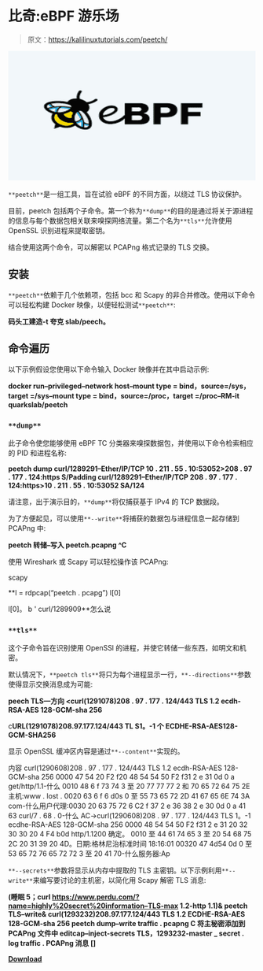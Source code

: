 # 比奇:eBPF 游乐场

> 原文：<https://kalilinuxtutorials.com/peetch/>

[![](img//f905dcfd51491ef5f09a9d6c5544b5fa.png)](https://blogger.googleusercontent.com/img/b/R29vZ2xl/AVvXsEgIw_UrY01UOQImtEy8bNJyBq1jPMXq3w_9BklG1vQbmRzsnuMSyWuQlARzDY7VTh-fLtMh_0qyx4TSAihLO_EscyiYtEB2hefdhMNztqBE78YK3F-DI_vlO6IRlLxeTyeqiigNDZydpRS4YS4lforN8jLvLd5BCbMzcqd5asFvoljog52YZRM_R6fr/s728/download%20(1).png)

`**peetch**`是一组工具，旨在试验 eBPF 的不同方面，以绕过 TLS 协议保护。

目前，peetch 包括两个子命令。第一个称为`**dump**`的目的是通过将关于源进程的信息与每个数据包相关联来嗅探网络流量。第二个名为`**tls**`允许使用 OpenSSL 识别进程来提取密钥。

结合使用这两个命令，可以解密以 PCAPng 格式记录的 TLS 交换。

## 安装

`**peetch**`依赖于几个依赖项，包括 bcc 和 Scapy 的非合并修改。使用以下命令可以轻松构建 Docker 映像，以便轻松测试`**peetch**`:

**码头工建造-t 夸克 slab/peech。**

## 命令遍历

以下示例假设您使用以下命令输入 Docker 映像并在其中启动示例:

**docker run–privileged–network host–mount type = bind，source=/sys，target =/sys–mount type = bind，source=/proc，target =/proc–RM-it quarkslab/peetch**

### `**dump**`

此子命令使您能够使用 eBPF TC 分类器来嗅探数据包，并使用以下命令检索相应的 PID 和进程名称:

**peetch dump
curl/1289291–Ether/IP/TCP 10 . 211 . 55 . 10:53052>208 . 97 . 177 . 124:https S/Padding
curl/1289291–Ether/IP/TCP 208 . 97 . 177 . 124:https>10 . 211 . 55 . 10:53052 SA/124**

请注意，出于演示目的，`**dump**`将仅捕获基于 IPv4 的 TCP 数据段。

为了方便起见，可以使用`**--write**`将捕获的数据包与进程信息一起存储到 PCAPng 中:

**peetch 转储–写入 peetch.pcapng
^C**

使用 Wireshark 或 Scapy 可以轻松操作该 PCAPng:

scapy

**l = rdpcap(“peetch . pcapg”)
l[0]
>>>
l[0]。
b ' curl/1289909**怎么说

### `**tls**`

这个子命令旨在识别使用 OpenSSl 的进程，并使它转储一些东西，如明文和机密。

默认情况下，`**peetch tls**`将只为每个进程显示一行，`**--directions**`参数使得显示交换消息成为可能:

**peech TLS—方向
<curl(1291078)208 . 97 . 177 . 124/443 TLS 1.2 ecdh-RSA-AES 128-GCM-sha 256**

c**URL(1291078)208.97.177.124/443 TL S1。-1 个 ECDHE-RSA-AES128-GCM-SHA256**

显示 OpenSSL 缓冲区内容是通过`**--content**`实现的。

内容
curl(1290608)208 . 97 . 177 . 124/443 TLS 1.2 ecdh-RSA-AES 128-GCM-sha 256 0000 47 54 20 F2 f20 48 54 54 50 F2 f31 2 e 31 0d 0 a get/http/1.1-什么 0010 48 6 f 73 74 3 至 20 77 77 77 2 和 70 65 72 64 75 2E 主机:www . lost . 0020 63 6 f 6 d0s 0 至 55 73 65 72 2D 41 67 65 6E 74 3A com-什么用户代理:0030 20 63 75 72 6 C2 f 37 2 e 36 38 2 e 30 0d 0 a 41 63 curl/7 . 68 . 0-什么 AC->curl(1290608)208 . 97 . 177 . 124/443 TLS 1。-1 ecdhe-RSA-AES 128-GCM-sha 256
0000 48 54 54 50 F2 f31 2 e 31 20 32 30 30 20 4 F4 b0d http/1.1200 确定。
0010 至 44 61 74 65 3 至 20 54 68 75 2C 20 31 39 20 4D。日期:格林尼治标准时间 18:16:01
00320 47 4d54 0d 0 至 53 65 72 76 65 72 72 3 至 20 41 70-什么服务器:Ap

`**--secrets**`参数将显示从内存中提取的 TLS 主密钥。以下示例利用`**--write**`来编写要讨论的主机密，以简化用 Scapy 解密 TLS 消息:

**(睡眠 5；curl https://www.perdu.com/?name=highly%20secret%20information–TLS-max 1.2-http 1.1)&
peetch TLS–write&
curl(1293232)208.97.177.124/443 TLS 1.2 ECDHE-RSA-AES 128-GCM-sha 256
peetch dump–write traffic . pcapng
C
将主秘密添加到 PCAPng 文件中
editcap–inject-secrets TLS，1293232-master _ secret . log traffic . PCAPng 消息
[]**

[**Download**](https://github.com/quarkslab/peetch)
